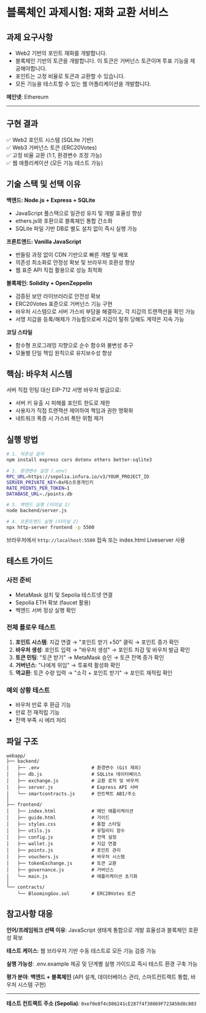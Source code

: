 # 블록체인 과제시험: 재화 교환 서비스

## 과제 요구사항

- Web2 기반의 포인트 재화를 개발합니다.
- 블록체인 기반의 토큰을 개발합니다. 이 토큰은 거버넌스 토큰이며 투표 기능을 제공해야합니다.
- 포인트는 고정 비율로 토큰과 교환할 수 있습니다.
- 모든 기능을 테스트할 수 있는 웹 어플리케이션을 개발합니다.

**메인넷**: Ethereum

---

## 구현 결과

✅ Web2 포인트 시스템 (SQLite 기반)  
✅ Web3 거버넌스 토큰 (ERC20Votes)  
✅ 고정 비율 교환 (1:1, 환경변수 조정 가능)  
✅ 웹 애플리케이션 (모든 기능 테스트 가능)

## 기술 스택 및 선택 이유

**백엔드: Node.js + Express + SQLite**
- JavaScript 풀스택으로 일관성 유지 및 개발 효율성 향상
- ethers.js와 호환으로 블록체인 통합 간소화
- SQLite 파일 기반 DB로 별도 설치 없이 즉시 실행 가능

**프론트엔드: Vanilla JavaScript**
- 번들링 과정 없이 CDN 기반으로 빠른 개발 및 배포
- 의존성 최소화로 안정성 확보 및 브라우저 호환성 향상
- 웹 표준 API 직접 활용으로 성능 최적화

**블록체인: Solidity + OpenZeppelin**
- 검증된 보안 라이브러리로 안전성 확보
- ERC20Votes 표준으로 거버넌스 기능 구현
- 바우처 시스템으로 서버 가스비 부담을 해결하고, 각 지갑의 트랜잭션을 확인 가능
- 서명 지갑을 등록/해제가 가능함으로써 지갑이 탈취 당해도 계약은 지속 가능

**코딩 스타일**
- 함수형 프로그래밍 지향으로 순수 함수와 불변성 추구
- 모듈별 단일 책임 원칙으로 유지보수성 향상

## 핵심: 바우처 시스템

서버 직접 민팅 대신 EIP-712 서명 바우처 발급으로:
- 서버 키 유출 시 피해를 포인트 한도로 제한
- 사용자가 직접 트랜잭션 제어하여 책임과 권한 명확화
- 네트워크 폭증 시 가스비 폭탄 위험 제거

## 실행 방법

```bash
# 1. 의존성 설치
npm install express cors dotenv ethers better-sqlite3

# 2. 환경변수 설정 (.env)
RPC_URL=https://sepolia.infura.io/v3/YOUR_PROJECT_ID
SERVER_PRIVATE_KEY=0x테스트용개인키
RATE_POINTS_PER_TOKEN=1
DATABASE_URL=./points.db

# 3. 백엔드 실행 (터미널 1)
node backend/server.js

# 4. 프론트엔드 실행 (터미널 2)
npx http-server frontend -p 5500
```

브라우저에서 `http://localhost:5500` 접속 또는 index.html Liveserver 사용

## 테스트 가이드

### 사전 준비
- MetaMask 설치 및 Sepolia 테스트넷 연결
- Sepolia ETH 확보 (faucet 활용)
- 백엔드 서버 정상 실행 확인

### 전체 플로우 테스트
1. **포인트 시스템**: 지갑 연결 → "포인트 받기 +50" 클릭 → 포인트 증가 확인
2. **바우처 생성**: 포인트 입력 → "바우처 생성" → 포인트 차감 및 바우처 발급 확인
3. **토큰 민팅**: "토큰 받기" → MetaMask 승인 → 토큰 잔액 증가 확인
4. **거버넌스**: "나에게 위임" → 투표력 활성화 확인
5. **역교환**: 토큰 수량 입력 → "소각 + 포인트 받기" → 포인트 재적립 확인

### 예외 상황 테스트
- 바우처 만료 후 환급 기능
- 만료 전 재적립 기능
- 잔액 부족 시 에러 처리

## 파일 구조

```
webapp/
├── backend/
│   ├── .env                   # 환경변수 (Git 제외)
│   ├── db.js                  # SQLite 데이터베이스
│   ├── exchange.js            # 교환 로직 및 바우처
│   ├── server.js              # Express API 서버
│   └── smartcontracts.js      # 컨트랙트 ABI/주소
│
├── frontend/
│   ├── index.html             # 메인 애플리케이션
│   ├── guide.html             # 가이드
│   ├── styles.css             # 통합 스타일
│   ├── utils.js               # 유틸리티 함수
│   ├── config.js              # 전역 설정
│   ├── wallet.js              # 지갑 연결
│   ├── points.js              # 포인트 관리
│   ├── vouchers.js            # 바우처 시스템
│   ├── tokenExchange.js       # 토큰 교환
│   ├── governance.js          # 거버넌스
│   └── main.js                # 애플리케이션 초기화
│
└── contracts/
    └── BloomingGov.sol        # ERC20Votes 토큰
```

## 참고사항 대응

**언어/프레임워크 선택 이유**: JavaScript 생태계 통합으로 개발 효율성과 블록체인 호환성 확보

**테스트 케이스**: 웹 브라우저 기반 수동 테스트로 모든 기능 검증 가능

**실행 가능성**: .env.example 제공 및 단계별 실행 가이드로 즉시 테스트 환경 구축 가능

**평가 분야**: **백엔드 + 블록체인** (API 설계, 데이터베이스 관리, 스마트컨트랙트 통합, 바우처 시스템 구현)

---

**테스트 컨트랙트 주소 (Sepolia)**: `0xef0e8f4cD86241cE287f4f30869F723A58d0c883`